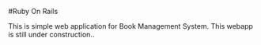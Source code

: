 #Ruby On Rails

This is simple web application for Book Management System. This webapp is still under construction..
